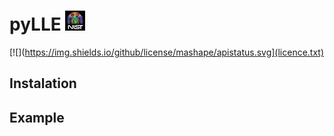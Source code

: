 # pyLLE ![NIST logo](images/NISTlogo32x32.jpg)

[![](https://img.shields.io/github/license/mashape/apistatus.svg](licence.txt)


## Instalation

## Example
